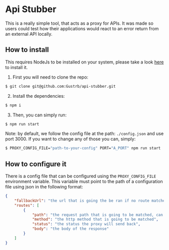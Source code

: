 # Api Stubber

This is a really simple tool, that acts as a proxy for APIs. It was made so users could test how their applications would react to an error return from an external API locally.

## How to install

This requires NodeJs to be installed on your system, please take a look [here](https://nodejs.org/en/download) to install it.

1. First you will need to clone the repo:
```bash
$ git clone git@github.com:Gustrb/api-stubber.git
```

2. Install the dependencies:
```bash
$ npm i
```

3. Then, you can simply run:
```bash
$ npm run start 
``` 

Note: by default, we follow the config file at the path: `./config.json` and use port 3000. If you want to change any of those you can, simply:
```bash
$ PROXY_CONFIG_FILE="path-to-your-config" PORT="A_PORT" npm run start 
```

## How to configure it

There is a config file that can be configured using the `PROXY_CONFIG_FILE` environment variable. This variable must point to the path of a configuration file using json in the following format:
```json
{
	"fallbackUrl": "the url that is going the be ran if no route matches",
	"routes": [
		{
			"path": "the request path that is going to be matched, can be a parameter (:id for example)",
			"method": "the http method that is going to be matched",
			"status": "the status the proxy will send back",
			"body": "the body of the response"
		}
	]
}
```
